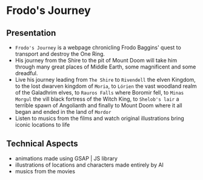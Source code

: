 # Frodo's Journey
## Presentation
- ```Frodo's Journey``` is a webpage chronicling Frodo Baggins' quest to transport and destroy the One Ring.
- His journey from the Shire to the pit of Mount Doom will take him through many great places of Middle Earth, some magnificent and some dreadful.
- Live his journey leading from ```The Shire``` to ```Rivendell``` the elven Kingdom, to the lost dwarven kingdom of ```Moria```, to ```Lórien``` the vast woodland realm of the Galadhrim elves, to ```Rauros Falls``` where Boromir fell, to ```Minas Morgul``` the vill black fortress of the Witch King, to ```Shelob's lair``` a terrible spawn of Angolianth and finally to Mount Doom where it all began and ended in the land of ```Mordor```
- Listen to musics from the films and watch original illustrations bring iconic locations to life
## Technical Aspects
- animations made using GSAP | JS library
- illustrations of locations and characters made entirely by AI
- musics from the movies